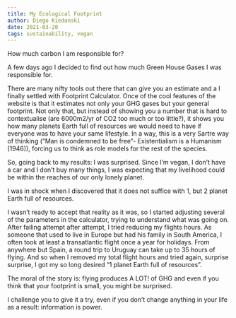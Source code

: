 ```yaml
---
title: My Ecological Footprint
author: Diego Kiedanski
date: 2021-03-20
tags: sustainability, vegan
---
```

How much carbon I am responsible for?

A few days ago I decided to find out how much Green House Gases I was responsible for.

There are many nifty tools out there that can give you an estimate and a I finally settled with Footprint Calculator. Once of the cool features of the website is that it estimates not only your GHG gases but your general footprint. Not only that, but instead of showing you a number that is hard to contextualise (are 6000m2/yr of CO2 too much or too little?), it shows you how many planets Earth full of resources we would need to have if everyone was to have your same lifestyle. 
In a way, this is a very Sartre way of thinking (“Man is condemned to be free”- Existentialism is a Humanism [1946)), forcing us to think as role models for the rest of the species. 

So, going back to my results: I was surprised. Since I’m vegan, I don’t have a car and I don’t buy many things, I was expecting that my livelihood could be within the reaches of our only lonely planet.

I was in shock when I discovered that it does not suffice with 1, but 2 planet Earth full of resources. 

I wasn’t ready to accept that reality as it was, so I started adjusting several of the parameters in the calculator, trying to understand what was going on. After failing attempt after attempt, I tried reducing my flights hours. 
As someone that used to live in Europe but had his family in South America, I often took at least a transatlantic flight once a year for holidays. From anywhere but Spain, a round trip to Uruguay can take up to 35 hours of flying. And so when I removed my total flight hours and tried again, surprise surprise, I got my so long desired “1 planet Earth full of resources”.

The moral of the story is: flying produces A LOT! of GHG and even if you think that your footprint is small, you might be surprised. 

I challenge you to give it a try, even if you don’t change anything in your life as a result: information is power.


